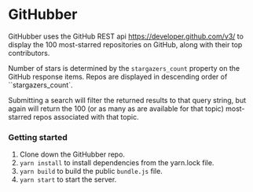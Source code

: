 # GitHubber

GitHubber uses the GitHub REST api https://developer.github.com/v3/ to display the 100 most-starred repositories on GitHub, along with their top contributors. 

Number of stars is determined by the `stargazers_count` property on the GitHub response items. Repos are displayed in descending order of ``stargazers_count`.

Submitting a search will filter the returned results to that query string, but again will return the 100 (or as many as are available for that topic) most-starred repos associated with that topic.

### Getting started
1. Clone down the GitHubber repo.
2. `yarn install` to install dependencies from the yarn.lock file.
3. `yarn build` to build the public `bundle.js` file.
4. `yarn start` to start the server.
